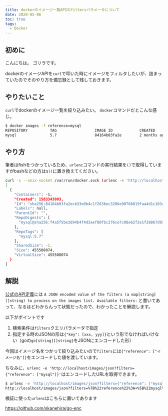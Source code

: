 ```yaml
---
title: dockerのイメージ一覧APIのfiltersパラメータについて
date: 2020-05-06
toc: true
tags: 
  - Docker
---
```


## 初めに
こんにちは。
ゴリラです。

dockerのイメージAPIを`curl`で叩いた時にイメージをフィルタしたいが、詰まっていたのでそのやり方を備忘録として残しておきます。

## やりたいこと
`curl`でdockerのイメージ一覧を絞り込みたい。
`docker`コマンドだとこんな感じ。

```sh
$ docker images -f reference=mysql
REPOSITORY          TAG                 IMAGE ID            CREATED             SIZE
mysql               5.7                 84164b03fa2e        2 months ago        456MB
```

## やり方
筆者はfishをつかっているため、`urlenc`コマンドの実行結果を`()`で取得していますがbashなどの方は`$()`に置き換えてください。

```sh
curl -s --unix-socket /var/run/docker.sock (urlenc -e 'http://localhost/images/json?filters={"reference": ["mysql"]}') | jq
[
  {
    "Containers": -1,
    "Created": 1583343003,
    "Id": "sha256:84164b03fa2ecb33e8b4c1f2636ec3286e90786819faa4d1c103ae147824196a",
    "Labels": null,
    "ParentId": "",
    "RepoDigests": [
      "mysql@sha256:f4a5f5be3d94b4f4d3aef00fbc276ce7c08e62f2e1f28867d930deb73a314c58"
    ],
    "RepoTags": [
      "mysql:5.7"
    ],
    "SharedSize": -1,
    "Size": 455508074,
    "VirtualSize": 455508074
  }
]
```

## 解説
[公式のAPI定義](https://docs.docker.com/engine/api/v1.40/#operation/ImageList)には
`A JSON encoded value of the filters (a map[string][]string) to process on the images list. Available filters:`
と書いてあって、なるほどわからんって状態だったので、わかったことを解説します。

以下がポイントです

1. 検索条件は`filters`クエリパラメータで指定
2. 指定する時のJSONの形は`{"key": [xxx, yyy]}`という形でなければいけない（goの`go[string][]string}`をJSONにエンコードした形）

今回はイメージ名をつかって絞り込みたいので`filters`には`{"reference": ["イメージ名"]}`をエンコードした値を渡しています。

ちなみに、`urlenc -e 'http://localhost/images/json?filters={"reference": ["mysql"]}'`はエンコードしたURLを取得できます。

```sh
$ urlenc -e 'http://localhost/images/json?filters={"reference": ["mysql"]}'
http://localhost/images/json?filters=%7B%22reference%22%3A+%5B%22mysql%22%5D%7D
```

検証に使った`urlenc`はこちらに置いてあります

https://github.com/skanehira/go-enc
